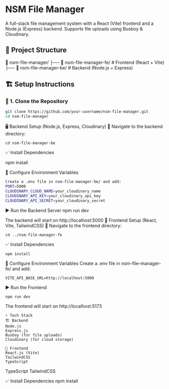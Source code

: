 # NSM File Manager

A full-stack file management system with a React (Vite) frontend and a Node.js (Express) backend. Supports file uploads using Busboy & Cloudinary.

## 🚀 Project Structure
📂 nsm-file-manager/
├── 📁 nsm-file-manager-fe/   # Frontend (React + Vite)
├── 📁 nsm-file-manager-be/   # Backend (Node.js + Express)



## 🏗️ Setup Instructions

### 🔹 1. Clone the Repository

```sh
git clone https://github.com/your-username/nsm-file-manager.git
cd nsm-file-manager
```


🖥️ Backend Setup (Node.js, Express, Cloudinary)
📌 Navigate to the backend directory:
```
cd nsm-file-manager-be
```
✅ Install Dependencies

npm install

🔧 Configure Environment Variables
```sh
Create a .env file in nsm-file-manager-be/ and add:
PORT=5000
CLOUDINARY_CLOUD_NAME=your_cloudinary_name
CLOUDINARY_API_KEY=your_cloudinary_api_key
CLOUDINARY_API_SECRET=your_cloudinary_secret
```
▶️ Run the Backend Server
npm run dev

The backend will start on http://localhost:5000
🎨 Frontend Setup (React, Vite, TailwindCSS)
📌 Navigate to the frontend directory:
```
cd ../nsm-file-manager-fe
```

✅ Install Dependencies
```
npm install
```

🔧 Configure Environment Variables
Create a .env file in nsm-file-manager-fe/ and add:

```
VITE_API_BASE_URL=http://localhost:5000
```

▶️ Run the Frontend

```
npm run dev
```
The frontend will start on http://localhost:5173
```
⚡ Tech Stack
🏗️ Backend
Node.js
Express.js
Busboy (for file uploads)
Cloudinary (for cloud storage)
```

```
🎨 Frontend
React.js (Vite)
TailwindCSS
TypeScript
```
TypeScript
TailwindCSS

✅ Install Dependencies
npm install

